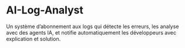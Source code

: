 # AI-Log-Analyst
Un système d’abonnement aux logs qui détecte les erreurs, les analyse avec des agents IA, et notifie automatiquement les développeurs avec explication et solution.
